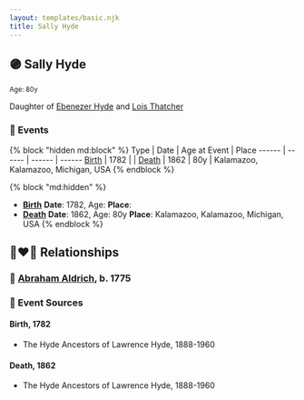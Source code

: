```yaml
---
layout: templates/basic.njk
title: Sally Hyde
---
```

## 🟣 Sally Hyde
<small>Age: 80y</small>

Daughter of [Ebenezer Hyde](/people/1/14535025) and [Lois Thatcher](/people/9/92113144)

### 📆 Events

{% block "hidden md:block" %}
Type | Date | Age at Event | Place
------ | ------ | ------ | ------
[Birth](#event-event-2) | 1782 |  |
[Death](#event-event-3) | 1862 | 80y | Kalamazoo, Kalamazoo, Michigan, USA
{% endblock %}

{% block "md:hidden" %}
- **[Birth](#event-event-2)**
**Date**: 1782, Age:
**Place**:
- **[Death](#event-event-3)**
**Date**: 1862, Age: 80y
**Place**: Kalamazoo, Kalamazoo, Michigan, USA
{% endblock %}

## 👩‍❤️‍👨 Relationships

### 🔵 [Abraham Aldrich](/people/2/23719788), b. 1775

### 📰 Event Sources

#### <a id="event-event-2"></a> Birth, 1782
* The Hyde Ancestors of Lawrence Hyde, 1888-1960

#### <a id="event-event-3"></a> Death, 1862
* The Hyde Ancestors of Lawrence Hyde, 1888-1960